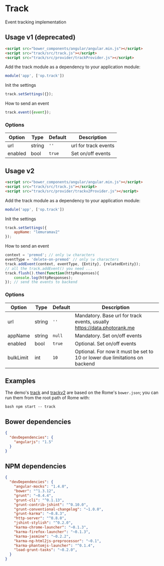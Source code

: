 # Track
Event tracking implementation


## Usage v1 (deprecated)

```HTML
<script src="bower_components/angular/angular.min.js"></script>
<script src="track/src/track.js"></script>
<script src="track/src/provider/trackProvider.js"></script>
```

Add the track module as a dependency to your application module:

```JavaScript
module('app', ['op.track'])
```

Init the settings

```JavaScript
track.setSettings({});
```

How to send an event

```JavaScript
track.event({event});
```

### Options

| Option  | Type   | Default    | Description          |
| ------  | ----   | -------    | -----------          |
| url     | string | ```''```   | url for track events |
| enabled | bool   | ```true``` | Set on/off events    |


## Usage v2

```HTML
<script src="bower_components/angular/angular.min.js"></script>
<script src="track/src/track.js"></script>
<script src="track/src/provider/trackv2Provider.js"></script>
```

Add the track module as a dependency to your application module:

```JavaScript
module('app', ['op.track'])
```

Init the settings

```JavaScript
track.setSettings({
    appName: "lemuramav2"
});
```

How to send an event

```JavaScript
context = 'premod'; // only \w characters
eventType = 'delete-on-premod' // only \w characters
track.addEvent(context, eventType, {Entity}, {relatedEntity});
// all the track.addEvent() you need ...
track.flush().then(function(httpResponses){
    console.log(httpResponses);
}); // send the events to backend
```

### Options

| Option  | Type   | Default    | Description                                                                |
| ------  | ----   | -------    | -----------                                                                |
| url     | string | ```''```   | Mandatory. Base url for track events, usually https://data.photorank.me    |
| appName | string | ```null``` | Mandatory. Set on/off events                                               |
| enabled | bool   | ```true``` | Optional. Set on/off events                                                |
| bulkLimit | int  | ```10```   | Optional. For now it must be set to 10 or lower due limitations on backend |

## Examples

The demo's [track](demo/track.html) and [trackv2](demo/trackv2.html) are based on the Rome's ``bower.json``; you can run them from the root path of Rome with:

``bash
npm start -- track
``

## Bower dependencies
```json
{
  "devDependencies": {
    "angularjs": "1.5"
  }
}
```

## NPM dependencies
```json
{
  "devDependencies": {
    "angular-mocks": "1.4.0",
    "bower": "^1.3.12",
    "grunt": "~0.4.4",
    "grunt-cli": "^0.1.13",
    "grunt-contrib-jshint": "^0.10.0",
    "grunt-conventional-changelog": "~1.0.0",
    "grunt-karma": "~0.8.3",
    "http-server": "^0.8.0",
    "jshint-stylish": "^0.2.0",
    "karma-chrome-launcher": "~0.1.3",
    "karma-firefox-launcher": "~0.1.3",
    "karma-jasmine": "~0.2.2",
    "karma-ng-html2js-preprocessor": "~0.1",
    "karma-phantomjs-launcher": "^0.1.4",
    "load-grunt-tasks": "~0.2.0",
  }
}
```

